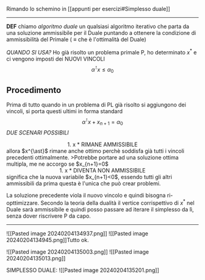 Rimando lo schemino in [[appunti per esercizi#Simplesso duale]]

---

**DEF**
 chiamo *algoritmo duale* un qualsiasi algoritmo iterativo che parta da una soluzione ammissibile per il Duale puntando a ottenere la condizione di ammissibilità del Primale ( $\equiv$ che è l'ottimalità del Duale)

*QUANDO SI USA?*
 Ho già risolto un problema primale P, ho determinato $x^{\ast}$ e ci vengono imposti dei NUOVI VINCOLI $$\alpha ^{\intercal}x \leq \alpha_{0}$$
## Procedimento
Prima di tutto quando in un problema di PL già risolto si aggiungono dei vincoli, si porta questi ultimi in forma standard $$\alpha ^{\intercal}x + x_{n+1}= \alpha_{0}$$
*DUE SCENARI POSSIBILI*

<center>1. x * RIMANE AMMISSIBILE</center>
 allora $x^{\ast}$ rimane anche ottimo perchè soddisfa già tutti i vincoli precedenti ottimalmente.
 >Potrebbe portare ad una soluzione ottima multipla, me ne accorgo se $x_{n+1}=0$

<center>1. x * DIVENTA NON AMMISSIBILE</center>
significa che la nuova variabile $x_{n+1}<0$, essendo tutti gli altri ammissibili da prima questa è l'unica che può crear problemi.

La soluzione precedente viola il nuovo vincolo e quindi bisogna ri-opttimizzare.
Secondo la teoria della dualità il vertice corrispettivo di $x^{\ast}$ nel Duale sarà ammissibile e quindi posso passare ad iterare il simplesso da lì, senza dover riscrivere P da capo.



---

![[Pasted image 20240204134937.png]]
![[Pasted image 20240204134945.png]]Tutto ok.

![[Pasted image 20240204135003.png]]
![[Pasted image 20240204135013.png]]


SIMPLESSO DUALE:
![[Pasted image 20240204135201.png]]


